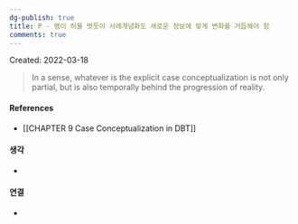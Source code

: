 ```yaml
---
dg-publish: true
title: P - 뱀이 허물 벗듯이 사례개념화도 새로운 정보에 맞게 변화를 거듭해야 함
comments: true
---
```


Created: 2022-03-18

>In a sense, whatever is the explicit case conceptualization is not only partial, but is also temporally behind the progression of reality.

#### References
- [[CHAPTER 9 Case Conceptualization in DBT]]

#### 생각
- 

#### 연결
- 